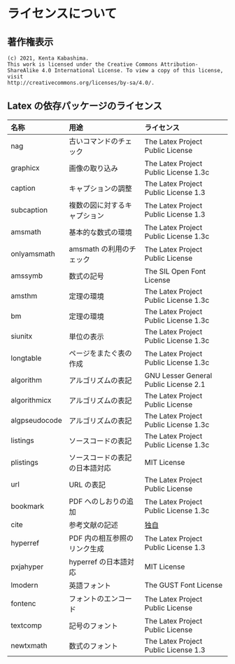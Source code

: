 # ライセンスについて

## 著作権表示

```text
(c) 2021, Kenta Kabashima.
This work is licensed under the Creative Commons Attribution-ShareAlike 4.0 International License. To view a copy of this license, visit
http://creativecommons.org/licenses/by-sa/4.0/.
```

## Latex の依存パッケージのライセンス

| 名称          | 用途                           | ライセンス                                                              |
| :------------ | :----------------------------- | :---------------------------------------------------------------------- |
| nag           | 古いコマンドのチェック         | The Latex Project Public License                                        |
| graphicx      | 画像の取り込み                 | The Latex Project Public License 1.3c                                   |
| caption       | キャプションの調整             | The Latex Project Public License 1.3                                    |
| subcaption    | 複数の図に対するキャプション   | The Latex Project Public License 1.3                                    |
| amsmath       | 基本的な数式の環境             | The Latex Project Public License 1.3c                                   |
| onlyamsmath   | amsmath の利用のチェック       | The Latex Project Public License                                        |
| amssymb       | 数式の記号                     | The SIL Open Font License                                               |
| amsthm        | 定理の環境                     | The Latex Project Public License 1.3c                                   |
| bm            | 定理の環境                     | The Latex Project Public License 1.3c                                   |
| siunitx       | 単位の表示                     | The Latex Project Public License 1.3c                                   |
| longtable     | ページをまたぐ表の作成         | The Latex Project Public License 1.3c                                   |
| algorithm     | アルゴリズムの表記             | GNU Lesser General Public License 2.1                                   |
| algorithmicx  | アルゴリズムの表記             | The Latex Project Public License                                        |
| algpseudocode | アルゴリズムの表記             | The Latex Project Public License 1.3c                                   |
| listings      | ソースコードの表記             | The Latex Project Public License 1.3c                                   |
| plistings     | ソースコードの表記の日本語対応 | MIT License                                                             |
| url           | URL の表記                     | The Latex Project Public License                                        |
| bookmark      | PDF へのしおりの追加           | The Latex Project Public License 1.3c                                   |
| cite          | 参考文献の記述                 | [独自](https://ftp.kddilabs.jp/CTAN/macros/latex/contrib/cite/cite.pdf) |
| hyperref      | PDF 内の相互参照のリンク生成   | The Latex Project Public License 1.3                                    |
| pxjahyper     | hyperref の日本語対応          | MIT License                                                             |
| lmodern       | 英語フォント                   | The GUST Font License                                                   |
| fontenc       | フォントのエンコード           | The Latex Project Public License                                        |
| textcomp      | 記号のフォント                 | The Latex Project Public License                                        |
| newtxmath     | 数式のフォント                 | The Latex Project Public License 1.3                                    |
